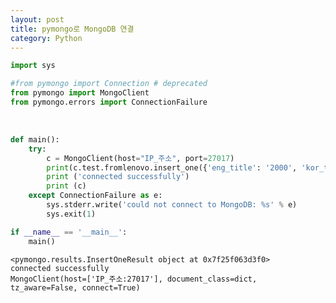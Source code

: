 ```yaml
---
layout: post
title: pymongo로 MongoDB 연결
category: Python
---
```



```python
import sys

#from pymongo import Connection # deprecated
from pymongo import MongoClient
from pymongo.errors import ConnectionFailure
```

<br>

```python
def main():
    try:
        c = MongoClient(host="IP_주소", port=27017)
        print(c.test.fromlenovo.insert_one({'eng_title': '2000', 'kor_title': 'fadfasdfsadf', 'movie_id': 11111}))
        print ('connected successfully')
        print (c)
    except ConnectionFailure as e:
        sys.stderr.write('could not connect to MongoDB: %s' % e)
        sys.exit(1)

if __name__ == '__main__':
    main()
```

    <pymongo.results.InsertOneResult object at 0x7f25f063d3f0>
    connected successfully
    MongoClient(host=['IP_주소:27017'], document_class=dict, tz_aware=False, connect=True)
